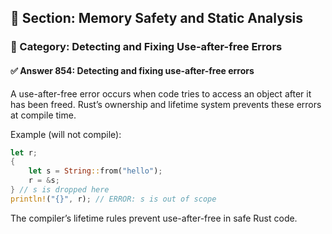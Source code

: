 ## 📘 Section: Memory Safety and Static Analysis
### 🔹 Category: Detecting and Fixing Use-after-free Errors
#### ✅ Answer 854: Detecting and fixing use-after-free errors

A use-after-free error occurs when code tries to access an object after it has been freed. Rust’s ownership and lifetime system prevents these errors at compile time.

Example (will not compile):

```rust
let r;
{
    let s = String::from("hello");
    r = &s;
} // s is dropped here
println!("{}", r); // ERROR: s is out of scope
```

The compiler’s lifetime rules prevent use-after-free in safe Rust code.
